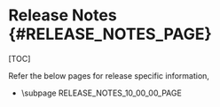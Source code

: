 # Release Notes {#RELEASE_NOTES_PAGE}

[TOC]

Refer the below pages for release specific information,

- \subpage RELEASE_NOTES_10_00_00_PAGE

